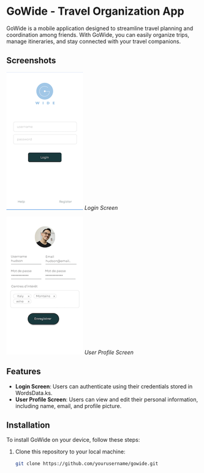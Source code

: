 # GoWide - Travel Organization App

GoWide is a mobile application designed to streamline travel planning and coordination among friends. With GoWide, you can easily organize trips, manage itineraries, and stay connected with your travel companions.

## Screenshots

![Login Screen](screenshots/login_screen.png)
*Login Screen*

![User Profile Screen](screenshots/user_profile_screen.png)
*User Profile Screen*

## Features

- **Login Screen**: Users can authenticate using their credentials stored in WordsData.ks.
- **User Profile Screen**: Users can view and edit their personal information, including name, email, and profile picture.

## Installation

To install GoWide on your device, follow these steps:

1. Clone this repository to your local machine:
   ```bash
   git clone https://github.com/yourusername/gowide.git
